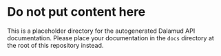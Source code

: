 # Do not put content here

This is a placeholder directory for the autogenerated Dalamud API documentation.
Please place your documentation in the `docs` directory at the root of this
repository instead.
